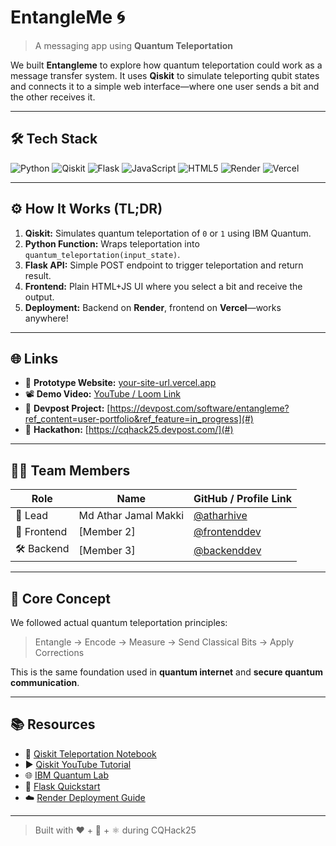 # EntangleMe 🌀  
> A messaging app using **Quantum Teleportation**

We built **Entangleme** to explore how quantum teleportation could work as a message transfer system. It uses **Qiskit** to simulate teleporting qubit states and connects it to a simple web interface—where one user sends a bit and the other receives it.

---

## 🛠 Tech Stack

![Python](https://img.shields.io/badge/Python-3776AB?style=for-the-badge&logo=python&logoColor=white)
![Qiskit](https://img.shields.io/badge/Qiskit-6929C4?style=for-the-badge&logo=Qiskit&logoColor=white)
![Flask](https://img.shields.io/badge/Flask-000000?style=for-the-badge&logo=flask&logoColor=white)
![JavaScript](https://img.shields.io/badge/JavaScript-F7DF1E?style=for-the-badge&logo=javascript&logoColor=black)
![HTML5](https://img.shields.io/badge/HTML5-E34F26?style=for-the-badge&logo=html5&logoColor=white)
![Render](https://img.shields.io/badge/Render-46E3B7?style=for-the-badge&logo=render&logoColor=black)
![Vercel](https://img.shields.io/badge/Vercel-000000?style=for-the-badge&logo=vercel&logoColor=white)

---

## ⚙️ How It Works (TL;DR)

1. **Qiskit:** Simulates quantum teleportation of `0` or `1` using IBM Quantum.
2. **Python Function:** Wraps teleportation into `quantum_teleportation(input_state)`.
3. **Flask API:** Simple POST endpoint to trigger teleportation and return result.
4. **Frontend:** Plain HTML+JS UI where you select a bit and receive the output.
5. **Deployment:** Backend on **Render**, frontend on **Vercel**—works anywhere!

---

## 🌐 Links

- 🔗 **Prototype Website:** [your-site-url.vercel.app](#)
- 📽 **Demo Video:** [YouTube / Loom Link](#)
- 🚀 **Devpost Project:** [https://devpost.com/software/entangleme?ref_content=user-portfolio&ref_feature=in_progress](#)
- 🎯 **Hackathon:** [https://cqhack25.devpost.com/](#)

---

## 👨‍💻 Team Members

| Role        | Name         | GitHub / Profile Link |
|-------------|--------------|------------------------|
| 🧠 Lead     | Md Athar Jamal Makki  | [@atharhive](#)       |
| 🎨 Frontend | [Member 2]   | [@frontenddev](#)      |
| 🛠 Backend  | [Member 3]   | [@backenddev](#)       |

---

## 🧠 Core Concept

We followed actual quantum teleportation principles:
> Entangle → Encode → Measure → Send Classical Bits → Apply Corrections

This is the same foundation used in **quantum internet** and **secure quantum communication**.

---

## 📚 Resources

- 📘 [Qiskit Teleportation Notebook](https://github.com/qiskit-community/qiskit-community-tutorials/blob/master/Coding_With_Qiskit/ep5_Quantum_Teleportation.ipynb)
- ▶️ [Qiskit YouTube Tutorial](https://www.youtube.com/watch?v=mMwovHK2NrE)
- 🌐 [IBM Quantum Lab](https://quantum-computing.ibm.com/)
- 🔧 [Flask Quickstart](https://flask.palletsprojects.com/en/3.0.x/quickstart/)
- ☁️ [Render Deployment Guide](https://render.com/docs/deploy-flask)

---

> Built with ❤️ + 🧠 + ⚛️ during CQHack25
